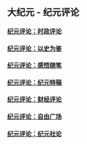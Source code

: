 ## 大纪元 - 纪元评论

#### [纪元评论：时政评论](indexes/nsc1025/README.md?05110330)
#### [纪元评论：以史为鉴](indexes/nsc1028/README.md?05110330)
#### [纪元评论：感悟随笔](indexes/nsc1035/README.md?05110330)
#### [纪元评论：纪元特稿](indexes/nsc424/README.md?05110330)
#### [纪元评论：财经评论](indexes/nsc1026/README.md?05110330)
#### [纪元评论：自由广场](indexes/nsc993/README.md?05110330)
#### [纪元评论：纪元社论](indexes/nsc422/README.md?05110330)
